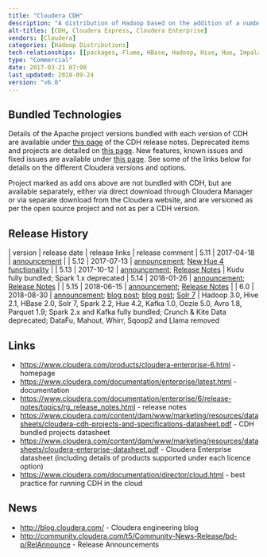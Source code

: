 ```yaml
---
title: "Cloudera CDH"
description: "A distribution of Hadoop based on the addition of a number of closed source products, including Cloudera Manager (for installing and managing clusters) and Cloudera Navigator (for managing metadata and the encryption of data).  Bundled projects tend to lag the open source versions and pull forward more patches than other distributions.  Also comes with a number of add-ons, including ODBC and JDBC drivers for Hive and Impala, a number of Apache projects that aren't (yet) part of the core CDH distribution, and Workload XM (a cloud based service for analysing job logs).  Available via RPMs, or can be installed using Cloudera Manager (for local installs) or Cloudera Director (for installation on cloud platforms).  Comes in a number of editions including Cloudera Enterprise (under an annual per node or elastic cloud licence model with commercial support) and Cloudera Express (a free version without some enterprise features), with Cloudera Enterprise coming in a range of licence options (listed on the Cloudera website under products) with each including support for different Apache products.  First released in March 2009."
alt-titles: [CDH, Cloudera Express, Cloudera Enterprise]
vendors: [Cloudera]
categories: [Hadoop Distributions] 
tech-relationships: [[packages, Flume, HBase, Hadoop, Hive, Hue, Impala, Oozie, Sentry, Cloudera Search, Spark, Sqoop, ZooKeeper, Avro, Parquet, Pig, Kudu, Kafka, Morphlines], [packages (but deprecated), Crunch, Kite Data], [add ons, Accumulo, Cloudera Navigator, Workload XM], [manageable via, Cloudera Manager, Cloudera Director]]
type: "Commercial"
date: 2017-03-21 07:00
last_updated: 2018-09-24
version: "v6.0"
---
```

## Bundled Technologies

Details of the Apache project versions bundled with each version of CDH are available under [this page](https://www.cloudera.com/documentation/enterprise/6/release-notes/topics/rg_version_packaging_download.html) of the CDH release notes.  Deprecated items and projects are detailed on [this page](https://www.cloudera.com/documentation/enterprise/6/release-notes/topics/rg_deprecated_items.html).  New features, known issues and fixed issues are available under [this page](https://www.cloudera.com/documentation/enterprise/6/release-notes/topics/rg_cdh_6_release_notes.html).  See some of the links below for details on the different Cloudera versions and options.

Project marked as add ons above are not bundled with CDH, but are available separately, either via direct download through Cloudera Manager or via separate download from the Cloudera website, and are versioned as per the open source project and not as per a CDH version.

## Release History

| version | release date | release links | release comment
| 5.11 | 2017-04-18 | [announcement](http://community.cloudera.com/t5/Community-News-Release/Announce-Cloudera-Enterprise-5-11-is-Now-Available/m-p/53808#M170) |
| 5.12 | 2017-07-13 | [announcement](http://community.cloudera.com/t5/Community-News-Release/Cloudera-Enterprise-5-12-is-Now-Available/m-p/57359#M184); [New Hue 4 functionality](http://blog.cloudera.com/blog/2017/08/new-in-cloudera-enterprise-5-12-hue-4-interface-and-query-assistant/) |
| 5.13 | 2017-10-12 | [announcement](http://community.cloudera.com/t5/Community-News-Release/ANNOUNCE-Cloudera-Enterprise-5-13-is-Now-Available/m-p/60879#M200); [Release Notes](https://www.cloudera.com/documentation/enterprise/release-notes/topics/cdh_rn_new_in_cdh_513.html) | Kudu fully bundled; Spark 1.x deprecated
| 5.14 | 2018-01-26 | [announcement](http://community.cloudera.com/t5/Community-News-Release/ANNOUNCE-Cloudera-Enterprise-5-14-is-Now-Available/td-p/64064); [Release Notes](https://www.cloudera.com/documentation/enterprise/release-notes/topics/cdh_rn_new_in_cdh_514.html) | 
| 5.15 | 2018-06-15 | [announcement](http://community.cloudera.com/t5/Community-News-Release/ANNOUNCE-Cloudera-Enterprise-5-15-is-Now-Available/td-p/69154); [Release Notes](https://www.cloudera.com/documentation/enterprise/release-notes/topics/cdh_rn_new_in_cdh_515.html) |
| 6.0 | 2018-08-30 | [announcement](http://community.cloudera.com/t5/Community-News-Release/ANNOUNCE-Cloudera-Enterprise-6-0-Released/td-p/79235); [blog post](http://vision.cloudera.com/building-the-modern-platform-with-cloudera-enterprise-6-x-and-altus/); [blog post](http://vision.cloudera.com/introducing-cloudera-enterprise-6-0/); [Solr 7](http://blog.cloudera.com/blog/2018/05/new-in-cloudera-enterprise-6-0-analytic-search/) | Hadoop 3.0, Hive 2.1, HBase 2.0, Solr 7, Spark 2.2, Hue 4.2, Kafka 1.0, Oozie 5.0, Avro 1.8, Parquet 1.9; Spark 2.x and Kafka fully bundled; Crunch & Kite Data deprecated; DataFu, Mahout, Whirr, Sqoop2 and Llama removed

## Links

* <https://www.cloudera.com/products/cloudera-enterprise-6.html> - homepage
* <https://www.cloudera.com/documentation/enterprise/latest.html> - documentation
* <https://www.cloudera.com/documentation/enterprise/6/release-notes/topics/rg_release_notes.html> - release notes
* <https://www.cloudera.com/content/dam/www/marketing/resources/datasheets/cloudera-cdh-projects-and-specifications-datasheet.pdf> - CDH bundled projects datasheet
* <https://www.cloudera.com/content/dam/www/marketing/resources/datasheets/cloudera-enterprise-datasheet.pdf> - Cloudera Enterprise datasheet (including details of products supported under each licence option)
* <https://www.cloudera.com/documentation/director/cloud.html> - best practice for running CDH in the cloud

## News

* <http://blog.cloudera.com/> - Cloudera engineering blog
* <http://community.cloudera.com/t5/Community-News-Release/bd-p/RelAnnounce> - Release Announcements